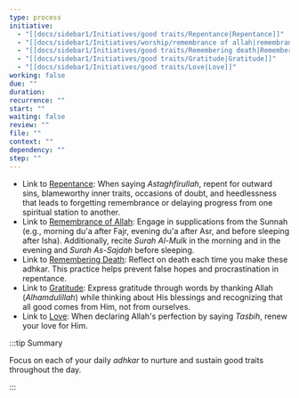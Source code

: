 ```yaml
---
type: process
initiative:
  - "[[docs/sidebar1/Initiatives/good traits/Repentance|Repentance]]"
  - "[[docs/sidebar1/Initiatives/worship/remembrance of allah|remembrance of allah]]"
  - "[[docs/sidebar1/Initiatives/good traits/Remembering death|Remembering death]]"
  - "[[docs/sidebar1/Initiatives/good traits/Gratitude|Gratitude]]"
  - "[[docs/sidebar1/Initiatives/good traits/Love|Love]]"
working: false
due: ""
duration: 
recurrence: ""
start: ""
waiting: false
review: ""
file: ""
context: ""
dependency: ""
step: ""
---
```


* Link to [Repentance](docs/sidebar1/Initiatives/good%20traits/Repentance.md): When saying *Astaghfirullah*, repent for outward sins, blameworthy inner traits, occasions of doubt, and heedlessness that leads to forgetting remembrance or delaying progress from one spiritual station to another.
* Link to [Remembrance of Allah](docs/sidebar1/Initiatives/worship/remembrance%20of%20allah.md): Engage in supplications from the Sunnah (e.g., morning du'a after Fajr, evening du'a after Asr, and before sleeping after Isha). Additionally, recite *Surah Al-Mulk* in the morning and in the evening and *Surah As-Sajdah* before sleeping.  
* Link to [Remembering Death](docs/sidebar1/Initiatives/good%20traits/Remembering%20death.md): Reflect on death each time you make these adhkar. This practice helps prevent false hopes and procrastination in repentance.  
* Link to [Gratitude](docs/sidebar1/Initiatives/good%20traits/Gratitude.md): Express gratitude through words by thanking Allah (*Alhamdulillah*) while thinking about His blessings and recognizing that all good comes from Him, not from ourselves.
* Link to [Love](docs/sidebar1/Initiatives/good%20traits/Love.md): When declaring Allah's perfection by saying *Tasbih*, renew your love for Him.

:::tip Summary

Focus on each of your daily _adhkar_ to nurture and sustain good traits throughout the day.  

:::
